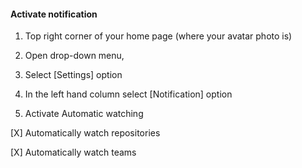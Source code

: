 #### Activate notification
1. Top right corner of your home page (where your avatar photo is)

2. Open drop-down menu,

3. Select [Settings] option

4. In the left hand column select [Notification] option

5. Activate
Automatic watching

[X] Automatically watch repositories

[X] Automatically watch teams 

